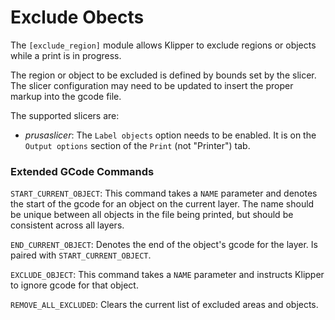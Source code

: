 # Exclude Obects

The `[exclude_region]` module allows Klipper to exclude regions or
objects while a print is in progress.

The region or object to be excluded is defined by bounds set by the slicer.  The slicer
configuration may need to be updated to insert the proper markup into the gcode file.

The supported slicers are:

 - *prusaslicer*: The `Label objects` option needs to be enabled.  It is on the `Output
   options` section of the `Print` (not "Printer") tab.

### Extended GCode Commands
`START_CURRENT_OBJECT`: This command takes a `NAME` parameter and denotes the start of
the gcode for an object on the current layer.  The name should be unique between all
objects in the file being printed, but should be consistent across all layers.

`END_CURRENT_OBJECT`:  Denotes the end of the object's gcode for the layer.  Is paired with
`START_CURRENT_OBJECT`.

`EXCLUDE_OBJECT`: This command takes a `NAME` parameter and instructs Klipper to ignore
gcode for that object.

`REMOVE_ALL_EXCLUDED`: Clears the current list of excluded areas and objects.

